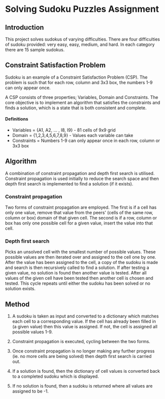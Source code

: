 # Solving Sudoku Puzzles Assignment

## Introduction

This project solves sudokus of varying difficulties. There are four difficulties of sudoku provided: very easy, easy, medium, and hard. In each category there are 15 sample sudokus.

## Constraint Satisfaction Problem

Sudoku is an example of a Constraint Satisfaction Problem (CSP). The problem is such that for each row, column and 3x3 box, the numbers 1-9 can only appear once. 

A CSP consists of three properties; Variables, Domain and Constraints. The core objective is to implement an algorithm that satisfies the constraints and finds a solution, which is a state that is both consistent and complete.

#### Definitions
- Variables = {A1, A2, ... , I8, I9} - 81 cells of 9x9 grid
- Domain = {1,2,3,4,5,6,7,8,9} - Values each variable can take
- Constraints = Numbers 1-9 can only appear once in each row, column or 3x3 box

## Algorithm
A combination of constraint propagation and depth first search is utilised. Constraint propagation is used initially to reduce the search space and then depth first search is implemented to find a solution (if it exists).

### Constraint propagation

Two forms of constraint propagation are employed. The first is if a cell has only one value, remove that value from the peers' (cells of the same row, column or box) domain of that given cell. The second is if a row, column or box has only one possible cell for a given value, insert the value into that cell.

### Depth first search

Picks an unsolved cell with the smallest number of possible values. These possible values are then iterated over and assigned to the cell one by one.
After the value has been assigned to the cell, a copy of the sudoku is made and search is then recursively called to find a solution. If after testing a given value, no solution is found then another value is tested. After all values of the given cell have been tested then another cell is chosen and tested. This cycle repeats until either the sudoku has been solved or no solution exists.   

## Method

1. A sudoku is taken as input and converted to a dictionary which matches each cell to a corresponding value. If the cell has already been filled in (a given value) then this value is assigned. If not, the cell is assigned all possible values 1-9. 

2. Constraint propagation is executed, cycling between the two forms. 

3. Once constraint propagation is no longer making any further progress (ie. no more cells are being solved) then depth first search is carried out.

4. If a solution is found, then the dictionary of cell values is converted back to a completed sudoku which is displayed.

5. If no solution is found, then a sudoku is returned where all values are assigned to be -1.




 

 


 

